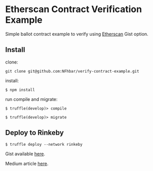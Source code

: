 # Etherscan Contract Verification Example

Simple ballot contract example to verify using [Etherscan](https://rinkeby.etherscan.io/) Gist option.

## Install

clone:
```
git clone git@github.com:NFhbar/verify-contract-example.git
```
install:
```
$ npm install
```
run compile and migrate:
```
$ truffle(develop)> compile
```

```
$ truffle(develop)> migrate
```

## Deploy to Rinkeby
```
$ truffle deploy --network rinkeby
```

Gist available [here](https://gist.github.com/NFhbar/fdd49001bf873fd3db3ed4429821f56b).

Medium article [here](https://medium.com/coinmonks/how-to-verify-and-publish-on-etherscan-52cf25312945).
